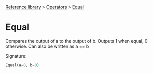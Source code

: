 [Reference library](../index.md) > [Operators](index.md) > [Equal](equal.md)

# Equal

Compares the output of a to the output of b. Outputs 1 when equal, 0 otherwise. Can also be written as a == b

Signature:
```python
Equal(a=0, b=0)
```
